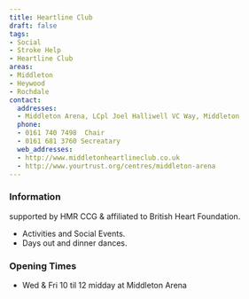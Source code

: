 ```yaml
---
title: Heartline Club
draft: false
tags:
- Social
- Stroke Help
- Heartline Club
areas:
- Middleton
- Heywood
- Rochdale
contact:
  addresses:
  - Middleton Arena, LCpl Joel Halliwell VC Way, Middleton
  phone:
  - 0161 740 7498  Chair
  - 0161 681 3760 Secreatary
  web_addresses:
  - http://www.middletonheartlineclub.co.uk
  - http://www.yourtrust.org/centres/middleton-arena
---
```


### Information
supported by HMR CCG & affiliated to British Heart Foundation.
- Activities and Social Events.   
- Days out and dinner dances.

### Opening Times
* Wed & Fri 10 til 12 midday at Middleton Arena

